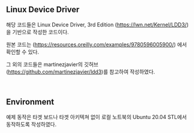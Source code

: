 <h2>Linux Device Driver</h2>

해당 코드들은 Linux Device Driver, 3rd Edition (https://lwn.net/Kernel/LDD3/)을 기반으로 작성한 코드이다.

원본 코드는 (https://resources.oreilly.com/examples/9780596005900/) 에서 확인할 수 있다.

그 외의 코드들은 martinezjavier의 깃허브(https://github.com/martinezjavier/ldd3)를 참고하여 작성하였다.

<br>

<h2>Environment</h2>

예제 동작은 타겟 보드나 타겟 아키텍쳐 없이 로컬 노트북의 Ubuntu 20.04 STL에서 동작하도록 작성하였다.